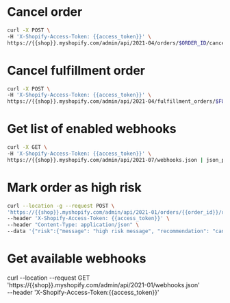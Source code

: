 # Cancel order
```bash
curl -X POST \
-H 'X-Shopify-Access-Token: {{access_token}}' \
https://{{shop}}.myshopify.com/admin/api/2021-04/orders/$ORDER_ID/cancel.json | json_pp
```

# Cancel fulfillment order
```bash
curl -X POST \
-H 'X-Shopify-Access-Token: {{access_token}}' \
https://{{shop}}.myshopify.com/admin/api/2021-04/fulfillment_orders/$FULFILLMENT_ORDER_ID/cancel.json | json_pp
```

# Get list of enabled webhooks
```bash
curl -X GET \
-H 'X-Shopify-Access-Token: {{access_token}}' \
https://{{shop}}.myshopify.com/admin/api/2021-07/webhooks.json | json_pp
```
# Mark order as high risk
```bash
curl --location -g --request POST \
'https://{{shop}}.myshopify.com/admin/api/2021-01/orders/{{order_id}}/risks.json' \
--header 'X-Shopify-Access-Token: {{access_token}}' \
--header "Content-Type: application/json" \
--data '{"risk":{"message": "high risk message", "recommendation": "cancel", "score": 1.0, "source": "External", "display": true}}'
```

# Get available webhooks
curl --location --request GET 'https://{{shop}}.myshopify.com/admin/api/2021-01/webhooks.json' \
--header 'X-Shopify-Access-Token:{{access_token}}'
